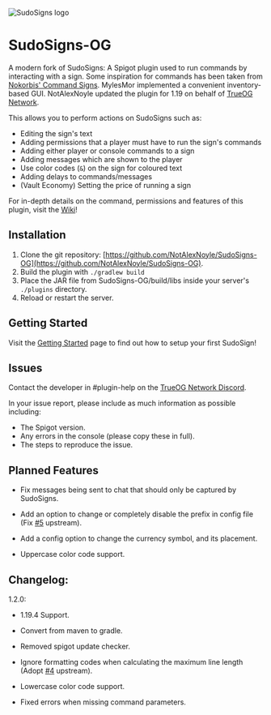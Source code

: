 ![SudoSigns logo](https://mylesmor.dev/sudosigns/logo.png)

# SudoSigns-OG

A modern fork of SudoSigns: A Spigot plugin used to run commands by interacting with a sign. Some inspiration for commands has been taken from [Nokorbis' Command Signs](https://www.spigotmc.org/resources/command-signs.10512/). MylesMor implemented a convenient inventory-based GUI. NotAlexNoyle updated the plugin for 1.19 on behalf of [TrueOG Network](https://true-og.net).

This allows you to perform actions on SudoSigns such as:
* Editing the sign's text
* Adding permissions that a player must have to run the sign's commands
* Adding either player or console commands to a sign
* Adding messages which are shown to the player
* Use color codes (`&`) on the sign for coloured text
* Adding delays to commands/messages
* (Vault Economy) Setting the price of running a sign

For in-depth details on the command, permissions and features of this plugin, visit the [Wiki](https://github.com/MylesMor/SudoSigns/wiki)!

## Installation
1. Clone the git repository: [https://github.com/NotAlexNoyle/SudoSigns-OG](https://github.com/NotAlexNoyle/SudoSigns-OG).
2. Build the plugin with `./gradlew build`
3. Place the JAR file from SudoSigns-OG/build/libs inside your server's `./plugins` directory.
4. Reload or restart the server.

## Getting Started
Visit the [Getting Started](https://github.com/MylesMor/SudoSigns/wiki/Getting-Started) page to find out how to setup your first SudoSign!

## Issues
Contact the developer in #plugin-help on the [TrueOG Network Discord](https://discord.gg/ma9pMYpBU6).

In your issue report, please include as much information as possible including:
* The Spigot version.
* Any errors in the console (please copy these in full).
* The steps to reproduce the issue.

## Planned Features

- Fix messages being sent to chat that should only be captured by SudoSigns.

- Add an option to change or completely disable the prefix in config file (Fix [#5](https://github.com/MylesMor/SudoSigns/issues/5) upstream).

- Add a config option to change the currency symbol, and its placement.

- Uppercase color code support.

## Changelog:

1.2.0:

- 1.19.4 Support.

- Convert from maven to gradle.

- Removed spigot update checker.

- Ignore formatting codes when calculating the maximum line length (Adopt [#4](https://github.com/MylesMor/SudoSigns/pull/4) upstream).

- Lowercase color code support.

- Fixed errors when missing command parameters.